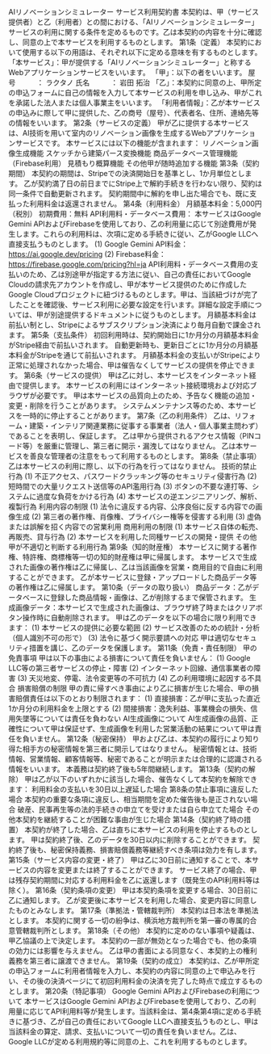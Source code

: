 AIリノベーションシミュレーター
サービス利用契約書
本契約は、甲（サービス提供者）と乙（利用者）との間における、「AIリノベーションシミュレーター」サービスの利用に関する条件を定めるものです。乙は本契約の内容を十分に確認し、同意の上で本サービスを利用するものとします。
第1条（定義） 本契約において使用する以下の用語は、それぞれ以下に定める意味を有するものとします。
「本サービス」：甲が提供する「AIリノベーションシミュレーター」と称するWebアプリケーションサービスをいいます。
「甲」：以下の者をいいます。
屋号　　　： ラクタノ
氏名　　　： 岩田 拓治
「乙」：本契約に同意の上、甲所定の申込フォームに自己の情報を入力して本サービスの利用を申し込み、甲がこれを承諾した法人または個人事業主をいいます。
「利用者情報」：乙が本サービスの申込みに際して甲に提供した、乙の商号（屋号）、代表者名、住所、連絡先等の情報をいいます。
第2条（サービスの定義） 甲が乙に提供する本サービスは、AI技術を用いて室内のリノベーション画像を生成するWebアプリケーションサービスです。 本サービスには以下の機能が含まれます：
リノベーション画像生成機能
スケッチから建築パース変換機能
商品データベース管理機能（Firebase利用）
見積もり概算機能
その他甲が随時追加する機能
第3条（契約期間）
本契約の期間は、Stripeでの決済開始日を基準とし、1か月単位とします。
乙が契約満了日の前日までにStripe上で解約手続きを行わない限り、契約は同一条件で自動更新されます。
契約期間中に解約を申し出た場合でも、既に支払った利用料金は返還されません。
第4条（利用料金）
月額基本料金：5,000円（税別）
初期費用：無料
API利用料・データベース費用： 本サービスはGoogle Gemini APIおよびFirebaseを使用しており、乙の利用量に応じて別途費用が発生します。これらの利用料は、次項に定める手続きに従い、乙がGoogle LLCへ直接支払うものとします。
(1) Google Gemini API料金：https://ai.google.dev/pricing 
(2) Firebase料金：https://firebase.google.com/pricing?hl=ja
API利用料・データベース費用の支払いのため、乙は別途甲が指定する方法に従い、自己の責任においてGoogle Cloudの請求先アカウントを作成し、甲が本サービス提供のために作成したGoogle Cloudプロジェクトに紐づけるものとします。甲は、当該紐づけが完了したことを確認後、サービス利用に必要な設定を行います。詳細な設定手順については、甲が別途提供するドキュメントに従うものとします。
月額基本料金は前払い制とし、Stripeによるサブスクリプション決済により毎月自動で課金されます。
第5条（支払条件）
初回利用時は、契約開始日に1か月分の月額基本料金がStripe経由で前払いされます。
自動更新時も、更新日ごとに1か月分の月額基本料金がStripeを通じて前払いされます。
月額基本料金の支払いがStripeにより正常に処理されなかった場合、甲は催告なくしてサービスの提供を停止できます。
第6条（サービスの提供）
甲は乙に対し、本サービスをインターネット経由で提供します。
本サービスの利用にはインターネット接続環境および対応ブラウザが必要です。
甲は本サービスの品質向上のため、予告なく機能の追加・変更・削除を行うことがあります。
システムメンテナンス等のため、本サービスを一時的に停止することがあります。
第7条（乙の利用条件）
乙は、リフォーム・建築・インテリア関連業務に従事する事業者（法人・個人事業主問わず）であることを表明し、保証します。
乙は甲から提供されるアクセス情報（PINコード等）を厳重に管理し、第三者に開示・漏洩してはなりません。
乙は本サービスを善良な管理者の注意をもって利用するものとします。
第8条（禁止事項） 乙は本サービスの利用に際し、以下の行為を行ってはなりません。
技術的禁止行為 
(1) 不正アクセス、パスワードクラッキング等のセキュリティ侵害行為
(2) 短時間での大量リクエスト送信等のAPI濫用行為 
(3) ボタンの不要な連打等、システムに過度な負荷をかける行為 
(4) 本サービスの逆エンジニアリング、解析、複製行為
利用内容の制限 
(1) 法令に違反する内容、公序良俗に反する内容での画像生成
(2) 第三者の著作権、肖像権、プライバシー権等を侵害する利用 
(3) 虚偽または誤解を招く内容での営業利用
商用利用の制限
(1) 本サービス自体の転売、再販売、貸与行為 
(2) 本サービスを利用した同種サービスの開発・提供
その他甲が不適切と判断する利用行為
第9条（知的財産権）
本サービスに関する著作権、特許権、商標権等一切の知的財産権は甲に帰属します。
本サービスで生成された画像の著作権は乙に帰属し、乙は当該画像を営業・商用目的で自由に利用することができます。
乙が本サービスに登録・アップロードした商品データ等の著作権は乙に帰属します。
第10条（データの取り扱い）
商品データ：乙がデータベースに登録した商品情報・画像は、乙が削除するまで保管されます。
生成画像データ：本サービスで生成された画像は、ブラウザ終了時またはクリアボタン操作時に自動削除されます。
甲は乙のデータを以下の場合に限り利用できます：
 (1) 本サービスの提供に必要な範囲
 (2) サービス改善のための統計・分析（個人識別不可の形で）
 (3) 法令に基づく開示要請への対応
甲は適切なセキュリティ措置を講じ、乙のデータを保護します。
第11条（免責・責任制限）
甲の免責事項 甲は以下の事由による損害について責任を負いません：
(1) Google LLC等の第三者サービスの停止・障害
(2) インターネット回線、通信事業者の障害 
(3) 天災地変、停電、法令変更等の不可抗力
(4) 乙の利用環境に起因する不具合
損害賠償の制限 甲の責に帰すべき事由により乙に損害が生じた場合、甲の損害賠償責任は以下のとおり制限されます： 
(1) 直接損害：乙が甲に支払った直近1か月分の利用料金を上限とする 
(2) 間接損害：逸失利益、事業機会の損失、信用失墜等については責任を負わない
AI生成画像について AI生成画像の品質、正確性について甲は保証せず、生成画像を利用した営業活動の結果について甲は責任を負いません。
第12条（秘密保持）
甲および乙は、本契約の履行により知り得た相手方の秘密情報を第三者に開示してはなりません。
秘密情報とは、技術情報、営業情報、顧客情報等、秘密であることが明示または合理的に認識される情報をいいます。
本義務は契約終了後も5年間継続します。
第13条（契約の解除） 甲は乙が以下のいずれかに該当した場合、催告なくして本契約を解除できます：
利用料金の支払いを30日以上遅延した場合
第8条の禁止事項に違反した場合
本契約の重要な条項に違反し、相当期間を定めた催告後も是正されない場合
破産、民事再生等の法的手続きの申立てを受けまたは自ら申立てた場合
その他本契約を継続することが困難な事由が生じた場合
第14条（契約終了時の措置）
本契約が終了した場合、乙は直ちに本サービスの利用を停止するものとします。
甲は契約終了後、乙のデータを30日以内に削除することができます。
契約終了後も、秘密保持義務、損害賠償義務等継続すべき条項は効力を有します。
第15条（サービス内容の変更・終了）
甲は乙に30日前に通知することで、本サービスの内容を変更または終了することができます。
サービス終了の場合、甲は残存契約期間に対応する利用料金を乙に返還します（既発生のAPI利用料等は除く）。
第16条（契約条項の変更）
甲は本契約条項を変更する場合、30日前に乙に通知します。
乙が変更後に本サービスを利用した場合、変更内容に同意したものとみなします。
第17条（準拠法・管轄裁判所）
本契約は日本法を準拠法とします。
本契約に関する一切の紛争は、横浜地方裁判所を第一審の専属的合意管轄裁判所とします。
第18条（その他）
本契約に定めのない事項や疑義は、甲乙協議の上で決定します。
本契約の一部が無効となった場合でも、他の条項の効力には影響を与えません。
乙は甲の書面による同意なく、本契約上の権利義務を第三者に譲渡できません。
第19条（契約の成立） 本契約は、乙が甲所定の申込フォームに利用者情報を入力し、本契約の内容に同意の上で申込みを行い、その後の決済ページにて初回利用料金の決済を完了した時点で成立するものとします。
第20条（特記事項）
Google Gemini APIおよびFirebaseの利用について 本サービスはGoogle Gemini APIおよびFirebaseを使用しており、乙の利用量に応じてAPI利用料等が発生します。当該料金は、第4条第4項に定める手続きに基づき、乙が自己の責任においてGoogle LLCへ直接支払うものとし、甲は当該料金の算定、請求、支払いについて一切の責任を負いません。乙は、Google LLCが定める利用規約等に同意の上、これを利用するものとします。